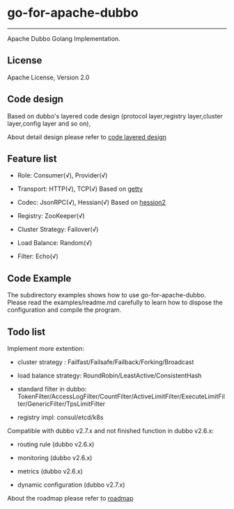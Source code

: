 # go-for-apache-dubbo #
---
Apache Dubbo Golang Implementation.

## License

Apache License, Version 2.0

## Code design ##
Based on dubbo's layered code design (protocol layer,registry layer,cluster layer,config layer and so on),

About detail design please refer to [code layered design](https://github.com/dubbo/go-for-apache-dubbo/wiki/dubbo-go-V2.6-design)
## Feature list ##

+  Role: Consumer(√), Provider(√)

+  Transport: HTTP(√), TCP(√) Based on [getty](https://github.com/AlexStocks/getty)

+  Codec:  JsonRPC(√), Hessian(√) Based on [hession2](https://github.com/dubbogo/hessian2)

+  Registry: ZooKeeper(√)

+  Cluster Strategy: Failover(√)

+  Load Balance: Random(√)

+  Filter: Echo(√)

## Code Example

The subdirectory examples shows how to use go-for-apache-dubbo. Please read the examples/readme.md carefully to learn how to dispose the configuration and compile the program.


## Todo list

Implement more extention:

 * cluster strategy : Failfast/Failsafe/Failback/Forking/Broadcast

 * load balance strategy: RoundRobin/LeastActive/ConsistentHash

 * standard filter in dubbo: TokenFilter/AccessLogFilter/CountFilter/ActiveLimitFilter/ExecuteLimitFilter/GenericFilter/TpsLimitFilter

 * registry impl: consul/etcd/k8s
 
Compatible with dubbo v2.7.x and not finished function in dubbo v2.6.x:
 
 * routing rule (dubbo v2.6.x)
 
 * monitoring (dubbo v2.6.x)
 
 * metrics (dubbo v2.6.x)
 
 * dynamic configuration (dubbo v2.7.x)

About the roadmap please refer to [roadmap](https://github.com/dubbo/go-for-apache-dubbo/wiki/Roadmap)
